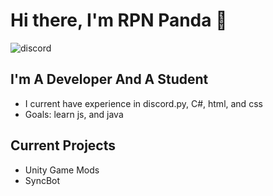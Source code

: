 # Hi there, I'm RPN Panda 👋 
![discord](https://discord.c99.nl/widget/theme-2/823931528588296212.png)
## I'm A Developer And A Student
- I current have experience in discord.py, C#, html, and css
- Goals: learn js, and java
## Current Projects
* Unity Game Mods
* SyncBot
